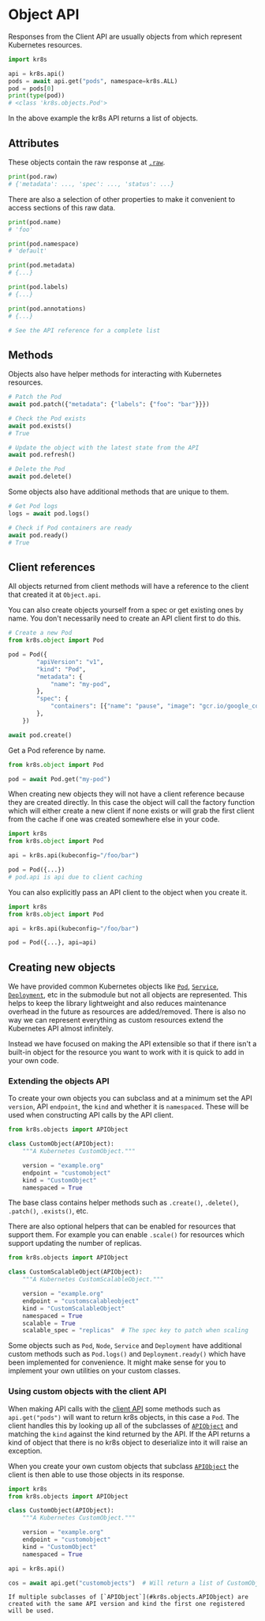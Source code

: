 # Object API

Responses from the Client API are usually objects from [](#kr8s.objects) which represent Kubernetes resources.

```python
import kr8s

api = kr8s.api()
pods = await api.get("pods", namespace=kr8s.ALL)
pod = pods[0]
print(type(pod))
# <class 'kr8s.objects.Pod'>
```

In the above example the kr8s API returns a list of [](#kr8s.objects.Pod) objects.

## Attributes

These objects contain the raw response at [`.raw`](#kr8s.objects.APIObject.raw).

```python
print(pod.raw)
# {'metadata': ..., 'spec': ..., 'status': ...}
```

There are also a selection of other properties to make it convenient to access sections of this raw data.

```python
print(pod.name)
# 'foo'

print(pod.namespace)
# 'default'

print(pod.metadata)
# {...}

print(pod.labels)
# {...}

print(pod.annotations)
# {...}

# See the API reference for a complete list
```

## Methods

Objects also have helper methods for interacting with Kubernetes resources.

```python
# Patch the Pod
await pod.patch({"metadata": {"labels": {"foo": "bar"}}})

# Check the Pod exists
await pod.exists()
# True

# Update the object with the latest state from the API
await pod.refresh()

# Delete the Pod
await pod.delete()
```

Some objects also have additional methods that are unique to them.

```python
# Get Pod logs
logs = await pod.logs()

# Check if Pod containers are ready
await pod.ready()
# True
```

## Client references

All objects returned from client methods will have a reference to the client that created it at `Object.api`.

You can also create objects yourself from a spec or get existing ones by name. You don't necessarily need to create an API client first to do this.

```python
# Create a new Pod
from kr8s.object import Pod

pod = Pod({
        "apiVersion": "v1",
        "kind": "Pod",
        "metadata": {
            "name": "my-pod",
        },
        "spec": {
            "containers": [{"name": "pause", "image": "gcr.io/google_containers/pause",}]
        },
    })

await pod.create()
```

Get a Pod reference by name.

```python
from kr8s.object import Pod

pod = await Pod.get("my-pod")
```

When creating new objects they will not have a client reference because they are created directly. In this case the object will call the [](#kr8s.api) factory function which will either create a new client if none exists or will grab the first client from the cache if one was created somewhere else in your code.

```python
import kr8s
from kr8s.object import Pod

api = kr8s.api(kubeconfig="/foo/bar")

pod = Pod({...})
# pod.api is api due to client caching
```

You can also explicitly pass an API client to the object when you create it.

```python
import kr8s
from kr8s.object import Pod

api = kr8s.api(kubeconfig="/foo/bar")

pod = Pod({...}, api=api)
```

## Creating new objects

We have provided common Kubernetes objects like [`Pod`](#kr8s.objects.Pod), [`Service`](#kr8s.objects.Service), [`Deployment`](#kr8s.objects.Deployment), etc in the [](#kr8s.objects) submodule but not all objects are represented. This helps to keep the library lightweight and also reduces maintenance overhead in the future as resources are added/removed. There is also no way we can represent everything as custom resources extend the Kubernetes API almost infinitely.

Instead we have focused on making the API extensible so that if there isn't a built-in object for the resource you want to work with it is quick to add in your own code.


### Extending the objects API

To create your own objects you can subclass [](#kr8s.objects.APIObject) and at a minimum set the API `version`, API `endpoint`, the `kind` and whether it is `namespaced`. These will be used when constructing API calls by the API client.

```python
from kr8s.objects import APIObject

class CustomObject(APIObject):
    """A Kubernetes CustomObject."""

    version = "example.org"
    endpoint = "customobject"
    kind = "CustomObject"
    namespaced = True
```

The [](#kr8s.objects.APIObject) base class contains helper methods such as `.create()`, `.delete()`, `.patch()`, `.exists()`, etc.

There are also optional helpers that can be enabled for resources that support them. For example you can enable `.scale()` for resources which support updating the number of replicas.

```python
from kr8s.objects import APIObject

class CustomScalableObject(APIObject):
    """A Kubernetes CustomScalableObject."""

    version = "example.org"
    endpoint = "customscalableobject"
    kind = "CustomScalableObject"
    namespaced = True
    scalable = True
    scalable_spec = "replicas"  # The spec key to patch when scaling
```

Some objects such as `Pod`, `Node`, `Service` and `Deployment` have additional custom methods such as `Pod.logs()` and `Deployment.ready()` which have been implemented for convenience. It might make sense for you to implement your own utilities on your custom classes.

### Using custom objects with the client API

When making API calls with the [client API](client) some methods such as `api.get("pods")` will want to return kr8s objects, in this case a `Pod`. The client handles this by looking up all of the subclasses of [`APIObject`](#kr8s.objects.APIObject) and matching the `kind` against the kind returned by the API. If the API returns a kind of object that there is no kr8s object to deserialize into it will raise an exception.

When you create your own custom objects that subclass [`APIObject`](#kr8s.objects.APIObject) the client is then able to use those objects in its response.

```python
import kr8s
from kr8s.objects import APIObject

class CustomObject(APIObject):
    """A Kubernetes CustomObject."""

    version = "example.org"
    endpoint = "customobject"
    kind = "CustomObject"
    namespaced = True

api = kr8s.api()

cos = await api.get("customobjects")  # Will return a list of CustomObject instances
```

```{note}
If multiple subclasses of [`APIObject`](#kr8s.objects.APIObject) are created with the same API version and kind the first one registered will be used.
```

